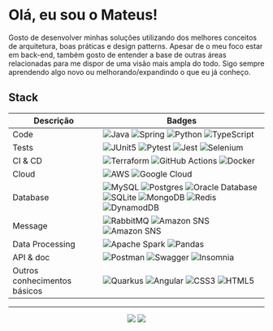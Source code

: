 # Olá, eu sou o Mateus!

Gosto de desenvolver minhas soluções utilizando dos melhores conceitos de arquitetura, boas práticas e design patterns. Apesar de o meu foco estar em back-end, também gosto de entender a base de outras áreas relacionadas para me dispor de uma visão mais ampla do todo. Sigo sempre aprendendo algo novo ou melhorando/expandindo o que eu já conheço.

 
## Stack


| Descrição | Badges |
| ----------- | ------ |
| Code        | ![Java](https://img.shields.io/badge/java-%23ED8B00.svg?style=for-the-badge&logo=openjdk&logoColor=white) ![Spring](https://img.shields.io/badge/spring-%236DB33F.svg?style=for-the-badge&logo=spring&logoColor=white) ![Python](https://img.shields.io/badge/python-3670A0?style=for-the-badge&logo=python&logoColor=ffdd54) ![TypeScript](https://img.shields.io/badge/typescript-%23007ACC.svg?style=for-the-badge&logo=typescript&logoColor=white) 
| Tests       | ![JUnit5](https://img.shields.io/badge/Junit5-25A162?style=for-the-badge&logo=junit5&logoColor=white) ![Pytest](https://img.shields.io/badge/pytest-%23ffffff.svg?style=for-the-badge&logo=pytest&logoColor=2f9fe3) ![Jest](https://img.shields.io/badge/-jest-%23C21325?style=for-the-badge&logo=jest&logoColor=white) ![Selenium](https://img.shields.io/badge/-selenium-%43B02A?style=for-the-badge&logo=selenium&logoColor=white)
| CI & CD | ![Terraform](https://img.shields.io/badge/terraform-%235835CC.svg?style=for-the-badge&logo=terraform&logoColor=white) ![GitHub Actions](https://img.shields.io/badge/github%20actions-%232671E5.svg?style=for-the-badge&logo=githubactions&logoColor=white) ![Docker](https://img.shields.io/badge/docker-%230db7ed.svg?style=for-the-badge&logo=docker&logoColor=white)
| Cloud | ![AWS](https://img.shields.io/badge/AWS-%23FF9900.svg?style=for-the-badge&logo=amazon-aws&logoColor=white) ![Google Cloud](https://img.shields.io/badge/GoogleCloud-%234285F4.svg?style=for-the-badge&logo=google-cloud&logoColor=white)
| Database | ![MySQL](https://img.shields.io/badge/mysql-4479A1.svg?style=for-the-badge&logo=mysql&logoColor=white) ![Postgres](https://img.shields.io/badge/postgres-%23316192.svg?style=for-the-badge&logo=postgresql&logoColor=white) ![Oracle Database](https://img.shields.io/badge/Oracle%20Database-F80000?style=for-the-badge&logo=oracle&logoColor=white) ![SQLite](https://img.shields.io/badge/sqlite-%2307405e.svg?style=for-the-badge&logo=sqlite&logoColor=white) ![MongoDB](https://img.shields.io/badge/MongoDB-%234ea94b.svg?style=for-the-badge&logo=mongodb&logoColor=white) ![Redis](https://img.shields.io/badge/redis-%23DD0031.svg?style=for-the-badge&logo=redis&logoColor=white) ![DynamodDB](https://img.shields.io/badge/Amazon%20DynamoDB-4053D6?style=for-the-badge&logo=Amazon%20DynamoDB&logoColor=white)
| Message | ![RabbitMQ](https://img.shields.io/badge/Rabbitmq-FF6600?style=for-the-badge&logo=rabbitmq&logoColor=white) ![Amazon SNS](https://img.shields.io/badge/Amazon%20SNS-E6007A?style=for-the-badge&logo=&logoColor=white) ![Amazon SNS](https://img.shields.io/badge/Amazon%20SQS-E6007A?style=for-the-badge&logo=&logoColor=white)
| Data Processing | ![Apache Spark](https://img.shields.io/badge/Apache_Spark-FFFFFF?style=for-the-badge&logo=apachespark&logoColor=#E35A16) ![Pandas](https://img.shields.io/badge/Pandas-2C2D72?style=for-the-badge&logo=pandas&logoColor=white)
| API & doc | ![Postman](https://img.shields.io/badge/Postman-FF6C37?style=for-the-badge&logo=postman&logoColor=white) ![Swagger](https://img.shields.io/badge/-Swagger-%23Clojure?style=for-the-badge&logo=swagger&logoColor=white)  ![Insomnia](https://img.shields.io/badge/Insomnia-black?style=for-the-badge&logo=insomnia&logoColor=5849BE)
| Outros conhecimentos básicos |  ![Quarkus](https://img.shields.io/badge/quarkus-%234794EB.svg?style=for-the-badge&logo=quarkus&logoColor=white) ![Angular](https://img.shields.io/badge/angular-%23DD0031.svg?style=for-the-badge&logo=angular&logoColor=white) ![CSS3](https://img.shields.io/badge/css3-%231572B6.svg?style=for-the-badge&logo=css3&logoColor=white) ![HTML5](https://img.shields.io/badge/html5-%23E34F26.svg?style=for-the-badge&logo=html5&logoColor=white&color=red)


---
<div align="center">
  <!-- <img src="http://github-profile-summary-cards.vercel.app/api/cards/profile-details?username=mtpontes&theme=github_dark" width=900  alt="stats graph"/> -->

  ![](http://github-profile-summary-cards.vercel.app/api/cards/repos-per-language?username=mtpontes&theme=github_dark) ![](http://github-profile-summary-cards.vercel.app/api/cards/stats?username=mtpontes&theme=github_dark)
</div>




